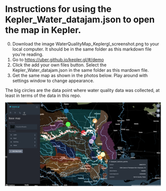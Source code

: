 # Instructions for using the Kepler_Water_datajam.json to open the map in Kepler. 

0. Download the image WaterQualityMap_Keplergl_screenshot.png to your local computer. It should be in the same folder as this markdown file you're reading.
1. Go to https://uber.github.io/kepler.gl/#/demo
2. Click the add your own files button. Select the Kepler_Water_datajam.json in the same folder as this mardown file.
3. Get the same map as shown in the photos below. Play around with settings window to change appearance. 

The big circles are the data point where water quality data was collected, at least in terms of the data in this repo.


![WaterQualityMap_Keplergl_screenshot](WaterQualityMap_Keplergl_screenshot.png)